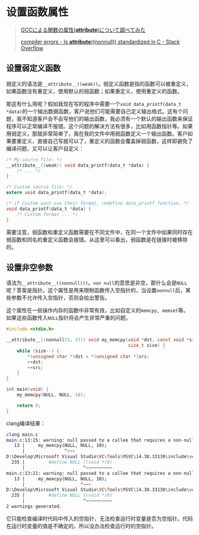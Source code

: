 # 设置函数属性

> [GCCによる関数の属性(__attribute__)について調べてみた](https://blueeyes.sakura.ne.jp/2018/01/10/761/)
>
> [compiler errors - Is __attribute__((nonnull)) standardized in C - Stack Overflow](https://stackoverflow.com/questions/45237148/is-attribute-nonnull-standardized-in-c)


## 设置弱定义函数

弱定义的语法是`__attribute__((weak))`。弱定义函数是指的函数可以被重定义，如果函数没有重定义，使用默认的弱函数；如果重定义，使用重定义的函数。

那这有什么用呢？假如我现在写的程序中需要一个`void data_printf(data_t *data)`的一个输出数据函数，客户说他们可能需要自己定义输出格式。这有个问题，我不知道客户会不会写他们的输出函数，我必须有一个默认的输出函数来保证程序可以正常编译不报错。这个问题的解决方法有很多，比如用函数指针等。如果用弱定义，那就非常简单了，我在我的文件中用弱函数定义一个输出函数。客户如果要重定义，直接自己写就可以了，重定义的函数会覆盖掉弱函数，这样即避免了编译问题，又可以让客户自定义：

``` C
/* My source file: */
__attribute__((weak)) void data_printf(data_t *data) {
    /* ... */
}

/* Custom source file: */
extern void data_printf(data_t *data);

/* if Custom want use their format, redefine data_printf function. */
void data_printf(data_t *data) {
    /* Custom format ... */
}

```

需要注意，弱函数和重定义函数需要在不同文件中，在同一个文件中如果同时存在弱函数和同名的重定义函数会报错。从这里可以看出，弱函数是在链接时被移除的。

## 设置非空参数

语法为`__attribute__((nonnull)))`。`non null`的意思是非空，那什么会是`NULL`呢？答案是指针。这个属性是用来限制函数传入空指针的，当设置`nonnull`后，某些参数不允许传入空指针，否则会给出警告。

这个属性在一些操作内存的函数中非常有效，比如自定义的`memcpy, memset`等。如果这些函数传入`NULL`指针将会产生非常严重的问题。

``` C
#include <stdio.h>

__attribute__((nonnull(1, 2))) void my_memcpy(void *dst, const void *src,
                                              size_t size) {
    while (size--) {
        *(unsigned char *)dst = *(unsigned char *)src;
        ++dst;
        ++src;
    }
}

int main(void) {
    my_memcpy(NULL, NULL, 10);

    return 0;
}

```

clang编译结果：

``` bash
clang main.c
main.c:13:15: warning: null passed to a callee that requires a non-null argument [-Wnonnull]
   13 |     my_memcpy(NULL, NULL, 10);
      |               ^~~~
D:\Develop\Microsoft Visual Studio\VC\Tools\MSVC\14.38.33130\include\vcruntime.h:235:22: note: expanded from macro 'NULL'
  235 |         #define NULL ((void *)0)
      |                      ^~~~~~~~~~~
main.c:13:21: warning: null passed to a callee that requires a non-null argument [-Wnonnull]
   13 |     my_memcpy(NULL, NULL, 10);
      |                     ^~~~
D:\Develop\Microsoft Visual Studio\VC\Tools\MSVC\14.38.33130\include\vcruntime.h:235:22: note: expanded from macro 'NULL'
  235 |         #define NULL ((void *)0)
      |                      ^~~~~~~~~~~
2 warnings generated.
```

它只能检查编译时代码中传入的空指针，无法检查运行时变量是否为空指针。代码在运行时变量的值是不确定的，所以没办法检查运行时的空指针。
